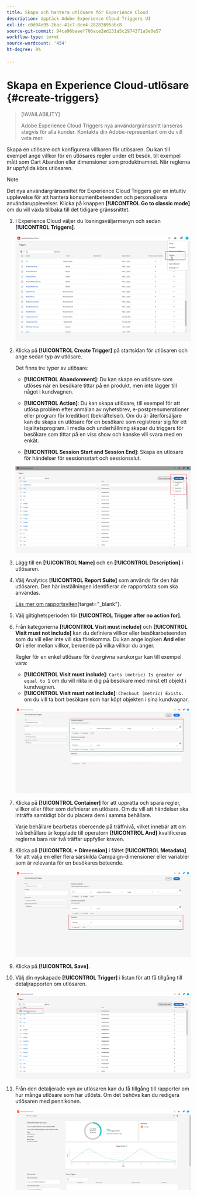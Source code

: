 ```yaml
---
title: Skapa och hantera utlösare för Experience Cloud
description: Upptäck Adobe Experience Cloud Triggers UI
exl-id: c0d04e95-2bac-41c7-8ce4-28282695abc8
source-git-commit: 94ca96baaef706ace2ed131a5c2974371a5e0e57
workflow-type: tm+mt
source-wordcount: '454'
ht-degree: 0%

---
```


# Skapa en Experience Cloud-utlösare {#create-triggers}

>[!AVAILABILITY]
>
>Adobe Experience Cloud Triggers nya användargränssnitt lanseras stegvis för alla kunder. Kontakta din Adobe-representant om du vill veta mer.

Skapa en utlösare och konfigurera villkoren för utlösaren. Du kan till exempel ange villkor för en utlösares regler under ett besök, till exempel mått som Cart Abandon eller dimensioner som produktnamnet. När reglerna är uppfyllda körs utlösaren.

>[!NOTE]
>
> Det nya användargränssnittet för Experience Cloud Triggers ger en intuitiv upplevelse för att hantera konsumentbeteenden och personalisera användarupplevelser. Klicka på knappen **[!UICONTROL Go to classic mode]** om du vill växla tillbaka till det tidigare gränssnittet.

1. I Experience Cloud väljer du lösningsväljarmenyn och sedan **[!UICONTROL Triggers]**.

   ![](assets/triggers_7.png)

1. Klicka på **[!UICONTROL Create Trigger]** på startsidan för utlösaren och ange sedan typ av utlösare.

   Det finns tre typer av utlösare:

   * **[!UICONTROL Abandonment]**: Du kan skapa en utlösare som utlöses när en besökare tittar på en produkt, men inte lägger till något i kundvagnen.

   * **[!UICONTROL Action]**: Du kan skapa utlösare, till exempel för att utlösa problem efter anmälan av nyhetsbrev, e-postprenumerationer eller program för kreditkort (bekräftelser). Om du är återförsäljare kan du skapa en utlösare för en besökare som registrerar sig för ett lojalitetsprogram. I media och underhållning skapar du triggers för besökare som tittar på en viss show och kanske vill svara med en enkät.

   * **[!UICONTROL Session Start and Session End]**: Skapa en utlösare för händelser för sessionsstart och sessionsslut.

   ![](assets/triggers_1.png)

1. Lägg till en **[!UICONTROL Name]** och en **[!UICONTROL Description]** i utlösaren.

1. Välj Analytics **[!UICONTROL Report Suite]** som används för den här utlösaren. Den här inställningen identifierar de rapportdata som ska användas.

   [Läs mer om rapportsviten](https://experienceleague.adobe.com/docs/analytics/admin/admin-tools/manage-report-suites/c-new-report-suite/t-create-a-report-suite.html?lang=sv-SE){target="_blank"}.

1. Välj giltighetsperioden för **[!UICONTROL Trigger after no action for]**.

1. Från kategorierna **[!UICONTROL Visit must include]** och **[!UICONTROL Visit must not include]** kan du definiera villkor eller besökarbeteenden som du vill eller inte vill ska förekomma. Du kan ange logiken **And** eller **Or** i eller mellan villkor, beroende på vilka villkor du anger.

   Regler för en enkel utlösare för övergivna varukorgar kan till exempel vara:

   * **[!UICONTROL Visit must include]**: `Carts (metric) Is greater or equal to 1` om du vill rikta in dig på besökare med minst ett objekt i kundvagnen.
   * **[!UICONTROL Visit must not include]**: `Checkout (metric) Exists.` om du vill ta bort besökare som har köpt objekten i sina kundvagnar.

   ![](assets/triggers_2.png)

1. Klicka på **[!UICONTROL Container]** för att upprätta och spara regler, villkor eller filter som definierar en utlösare. Om du vill att händelser ska inträffa samtidigt bör du placera dem i samma behållare.

   Varje behållare bearbetas oberoende på träffnivå, vilket innebär att om två behållare är kopplade till operatorn **[!UICONTROL And]** kvalificeras reglerna bara när två träffar uppfyller kraven.

1. Klicka på **[!UICONTROL + Dimension]** i fältet **[!UICONTROL Metadata]** för att välja en eller flera särskilda Campaign-dimensioner eller variabler som är relevanta för en besökares beteende.

   ![](assets/triggers_3.png)

1. Klicka på **[!UICONTROL Save]**.

1. Välj din nyskapade **[!UICONTROL Trigger]** i listan för att få tillgång till detaljrapporten om utlösaren.

   ![](assets/triggers_4.png)

1. Från den detaljerade vyn av utlösaren kan du få tillgång till rapporter om hur många utlösare som har utlösts. Om det behövs kan du redigera utlösaren med pennikonen.

   ![](assets/triggers_5.png)
